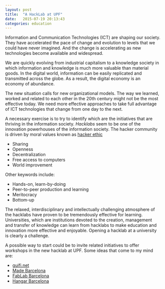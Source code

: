 ```yaml
---
layout: post
title:  "A HackLab at UPF"
date:   2015-07-19 20:13:43
categories: education
---
```


Information and Communication Technologies (ICT) are shaping our society. 
They have accelerated the pace of change and evolution to levels that we could have never imagined.
And the change is accelerating as new technologies become available and widespread.

We are quickly evolving from industrial capitalism to a knowledge society in which information and knowledge is much more valuable than material goods.
In the digital world, information can be easily replicated and transmitted across the globe.
As a result, the digital economy is an economy of abundance.

The new situation calls for new organizational models.
The way we learned, worked and related to each other in the 20th century might not be the most effective today.
We need more effective approaches to take full advantage of ICT technologies that change from one day to the next.

A necessary exercise is to try to identify which are the initiatives that are thriving in the information society.
*Hacklabs*  seem to be one of the innovation powerhouses of the information society.
The hacker community is driven by moral values known as [hacker ethic][hacker-ethic]

* Sharing
* Openness
* Decentralization
* Free access to computers
* World improvement

Other keywords include:

* Hands-on, learn-by-doing
* Peer-to-peer production and learning
* Meritocracy
* Bottom-up

The relaxed, interdisciplinary and intellectually challenging atmosphere of the hacklabs have proven to be tremendously effective for learning. 
Universities, which are institutions devoted to the creation, management and transfer of knowledge can learn from hacklabs to make education and innovation more effective and enjoyable.
Opening a hacklab at  a university is clearly a challenge.

A possible way to start could be to invite related initiatives to offer workshops in the new hacklab at UPF.
Some ideas that come to my mind are:

* [guifi.net][guifi.net]
* [Made Barcelona][made]
* [FabLab Barcelona][fablabbcn]
* [Hangar Barcelona][hangar]


[hacker-ethic]: https://en.wikipedia.org/wiki/Hacker_ethic
[guifi.net]: http://guifi.net
[made]: http://made-bcn.org
[fablabbcn]: http://hablabbcn.org
[hangar]: http://hangar.org
